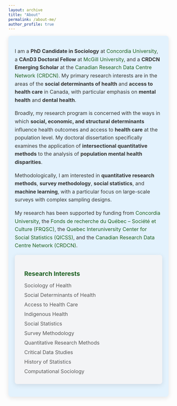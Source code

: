 ```yaml
---
layout: archive
title: "About"
permalink: /about-me/
author_profile: true
---
```

<style>
  .icon {
    margin-right: 10px;
    color: #1B5E20; /* Accessible Dark Green */
  }

  .card {
    border-radius: 8px;
    padding: 20px;
    margin-bottom: 20px;
    color: #333333; /* Dark Gray Text */
    box-shadow: 0px 4px 15px rgba(0, 0, 0, 0.1);
    transition: transform 0.2s, box-shadow 0.2s;
  }

  .card:hover {
    transform: translateY(-5px);
    box-shadow: 0px 6px 20px rgba(0, 0, 0, 0.2);
  }

  .card:first-of-type {
    background-color: #F3F4F6; /* Light Gray Background */
  }

  .card:nth-of-type(2) {
    background-color: #E3F2FD; /* Light Blue Background for Expertise */
  }

  .card:nth-of-type(3) {
    background-color: #F1F8E9; /* Light Green Background for Contact */
  }

  .card h3 {
    font-size: 1.2rem;
    font-weight: bold;
    color: #1B5E20; /* Accessible Dark Green */
    margin-bottom: 15px;
  }

  .card ul {
    list-style: none;
    padding: 0;
    margin: 0;
  }

  .card ul li {
    margin-bottom: 10px;
    font-size: 1rem;
    color: #555; /* Medium Gray */
  }

  .card p {
    font-size: 1rem;
    color: #333; /* Dark Gray */
    line-height: 1.6; /* Improves readability */
  }

  .card:first-of-type p {
    text-align: justify; /* Justify the text in the first card */
  }

  .email {
    font-weight: bold;
    color: #1B5E20; /* Dark Green */
  }

  a {
    color: #1B5E20;
    text-decoration: none;
  }

  a:hover {
    text-decoration: underline;
  }
</style>

<div class="card">
  <p>
    I am a <strong>PhD Candidate in Sociology</strong> at 
    <a href="https://www.concordia.ca/artsci/sociology-anthropology.html" target="_blank">Concordia University</a>, 
    a <strong>CAnD3 Doctoral Fellow</strong> at 
    <a href="https://www.mcgill.ca/cand3/our-people/fellows-2024-25" target="_blank">McGill University</a>, 
    and a <strong>CRDCN Emerging Scholar</strong> at the 
    <a href="https://crdcn.ca" target="_blank">Canadian Research Data Centre Network (CRDCN)</a>. 
    My primary research interests are in the areas of the 
    <strong>social determinants of health</strong> and 
    <strong>access to health care</strong> in Canada, with particular emphasis on 
    <strong>mental health</strong> and <strong>dental health</strong>.
  </p>

  <p>
    Broadly, my research program is concerned with the ways in which
    <strong>social, economic, and structural determinants</strong> influence health outcomes and access to 
    <strong>health care</strong> at the population level. 
    My doctoral dissertation specifically examines the application of 
    <strong> intersectional quantitative methods</strong> to the analysis of 
    <strong>population mental health disparities</strong>.
  <p>
    Methodologically, I am interested in <strong>quantitative research methods</strong>, 
    <strong>survey methodology</strong>, <strong>social statistics</strong>, and <strong>machine learning</strong>, 
    with a particular focus on large-scale surveys with complex sampling designs.
  </p>
  
  <p>
    My research has been supported by funding from 
    <a href="https://www.concordia.ca/artsci/sociology-anthropology.html" target="_blank">Concordia University</a>, 
    the <a href="https://www.frq.gouv.qc.ca" target="_blank">Fonds de recherche du Québec – Société et Culture (FRQSC)</a>, 
    the <a href="https://www.ciqss.org" target="_blank">Quebec Interuniversity Center for Social Statistics (QICSS)</a>, 
    and the <a href="https://crdcn.ca" target="_blank">Canadian Research Data Centre Network (CRDCN)</a>.
  </p>
<div class="card">
  <h3><i class="fas fa-lightbulb icon"></i> Research Interests</h3>
  <ul>
    <li><i class="fas fa-heartbeat icon"></i> Sociology of Health</li>
    <li><i class="fas fa-brain icon"></i> Social Determinants of Health</li>
    <li><i class="fas fa-user-nurse icon"></i> Access to Health Care</li>
    <li><i class="fas fa-tree icon"></i> Indigenous Health</li>
    <li><i class="fas fa-chart-bar icon"></i> Social Statistics</li>
    <li><i class="fas fa-poll icon"></i> Survey Methodology</li>
    <li><i class="fas fa-calculator icon"></i> Quantitative Research Methods</li>
    <li><i class="fas fa-fingerprint icon"></i> Critical Data Studies</li>
    <li><i class="fas fa-book-open icon"></i> History of Statistics</li>
    <li><i class="fas fa-brain icon"></i> Computational Sociology</li>
  </ul>
</div>
